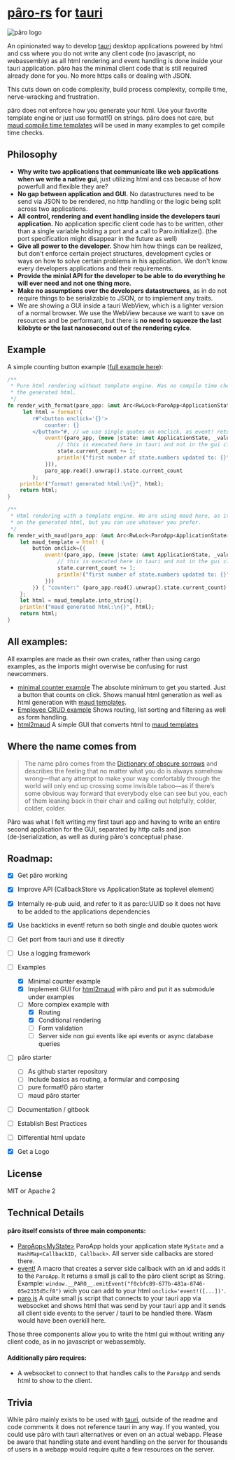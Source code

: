 # [pâro-rs](https://github.com/grayfallstown/paro-rs) for [tauri](https://tauri.app/)

![pâro logo](https://github.com/grayfallstown/paro-rs/blob/main/paro.png?raw=true)

An opinionated way to develop [tauri](https://tauri.app/) desktop applications powered by html and css where you do not write any client code (no javascript, no webassembly) as all html rendering and event handling is done inside your tauri application. pâro has the minimal client code that is still required already done for you. No more https calls or dealing with JSON.

This cuts down on code complexity, build process complexity, compile time, nerve-wracking and frustration.

pâro does not enforce how you generate your html. Use your favorite template engine or just use format!() on strings. pâro does not care, but [maud compile time templates](https://github.com/lambda-fairy/maud) will be used in many examples to get compile time checks.

## Philosophy

- **Why write two applications that communicate like web applications when we write a native gui**, just utilizing html and css because of how powerfull and flexible they are?
- **No gap between application and GUI.** No datastructures need to be send via JSON to be rendered, no http handling or the logic being split across two applications.
- **All control, rendering and event handling inside the developers tauri application.** No application specific client code has to be written, other than a single variable holding a port and a call to Paro.initialize(). (the port specification might disappear in the future as well)
- **Give all power to the developer.** Show him how things can be realized, but don't enforce certain project structures, development cycles or ways on how to solve certain problems in his application. We don't know every developers applications and their requirements.
- **Provide the minial API for the developer to be able to do everything he will ever need and not one thing more.**
- **Make no assumptions over the developers datastructures**, as in do not require things to be serializable to JSON, or to implement any traits.
- We are showing a GUI inside a tauri WebView, which is a lighter version of a normal browser. We use the WebView
  because we want to save on resources and be performant, but there is **no need to squeeze the last kilobyte or the last nanosecond out of the rendering cylce**.

## Example

A simple counting button example ([full example here](https://github.com/grayfallstown/paro-rs/tree/main/example/minimal-counter)):

```rust
/**
 * Pure html rendering without template engine. Has no compile time checks on
 * the generated html.
 */
fn render_with_format(paro_app: &mut Arc<RwLock<ParoApp<ApplicationState>>>) -> String {
     let html = format!(
        r#"<button onclick='{}'>
            counter: {}
        </button>"#, // we use single quotes on onclick, as event! returns a string with double quotes. maud handles that iself
            event!(paro_app, (move |state: &mut ApplicationState, _value| {
                // this is executed here in tauri and not in the gui client application
                state.current_count += 1;
                println!("first number of state.numbers updated to: {}", state.current_count);
            })),
            paro_app.read().unwrap().state.current_count
        );
    println!("format! generated html:\n{}", html);
    return html;
}

/**
 * Html rendering with a template engine. We are using maud here, as it has compile time checks
 * on the generated html, but you can use whatever you prefer.
 */
fn render_with_maud(paro_app: &mut Arc<RwLock<ParoApp<ApplicationState>>>) -> String {
    let maud_template = html! {
        button onclick=({
            event!(paro_app, (move |state: &mut ApplicationState, _value| {
                // this is executed here in tauri and not in the gui client application
                state.current_count += 1;
                println!("first number of state.numbers updated to: {}", state.current_count);
            }))
        }) { "counter:" (paro_app.read().unwrap().state.current_count) }
    };
    let html = maud_template.into_string();
    println!("maud generated html:\n{}", html);
    return html;
}
```

## All examples:

All examples are made as their own crates, rather than using cargo examples, as the imports
might overwise be confusing for rust newcommers.

- [minimal counter example](https://github.com/grayfallstown/paro-rs/tree/main/example/minimal-counter)
  The absolute minimum to get you started. Just a button that counts on click. Shows manual html generation
  as well as html generation with [maud templates](https://github.com/lambda-fairy/maud).
- [Employee CRUD example](https://github.com/grayfallstown/paro-rs/tree/main/example/complex-example)
  Shows routing, list sorting and filtering as well as form handling.
- [html2maud](https://github.com/grayfallstown/html2maud)
  A simple GUI that converts html to [maud templates](https://github.com/lambda-fairy/maud)


## Where the name comes from

> The name pâro comes from the [Dictionary of obscure sorrows](https://www.dictionaryofobscuresorrows.com/post/173924002125/p%C3%A2ro-n-the-feeling-that-no-matter-what-you-do-is) and describes the feeling that no matter what you do is always somehow wrong—that any attempt to make your way comfortably through the world will only end up crossing some invisible taboo—as if there’s some obvious way forward that everybody else can see but you, each of them leaning back in their chair and calling out helpfully, colder, colder, colder.

Pâro was what I felt writing my first tauri app and having to write an entire second application for the GUI, separated by http calls and json (de-)serialization, as well as during pâro's conceptual phase.

## Roadmap:

- [x] Get pâro working
- [x] Improve API (CallbackStore vs ApplicationState as toplevel element)
- [x] Internally re-pub uuid, and refer to it as paro::UUID so it does not have to be added to the applications dependencies
- [x] Use backticks in event! return so both single and double quotes work
- [ ] Get port from tauri and use it directly
- [ ] Use a logging framework
- [ ] Examples
  - [x] Minimal counter example
  - [x] Implement GUI for [html2maud](https://github.com/grayfallstown/html2maud) with pâro and put it as submodule under examples
  - [ ] More complex example with
    - [x] Routing
    - [x] Conditional rendering
    - [ ] Form validation
    - [ ] Server side non gui events like api events or async database queries
- [ ] pâro starter
    - [ ] As github starter repository
    - [ ] Include basics as routing, a formular and composing
    - [ ] pure format!() pâro starter
    - [ ] maud pâro starter
- [ ] Documentation / gitbook
- [ ] Establish Best Practices
- [ ] Differential html update
- [x] Get a Logo


## License

MIT or Apache 2


## Technical Details

#### pâro itself consists of three main components:

- [ParoApp\<MyState\>](https://github.com/grayfallstown/paro-rs/blob/main/src/lib.rs#L9)
  ParoApp holds your application state `MyState` and a `HashMap<CallbackID, Callback>`.
  All server side callbacks are stored there.
- [event!](https://github.com/grayfallstown/paro-rs/blob/main/src/lib.rs#L95)
  A macro that creates a server side callback with an id and adds it to the `ParoApp`. It returns a small js call to the pâro client script as String. Example: `window.__PARO__.emitEvent("f0cbfc89-677b-481a-8746-05e2335d5cf8")` wich you can add to your html `onclick='event!([...])'`.
- [paro.js](https://github.com/grayfallstown/paro-rs/blob/main/src/paro.js)
  A quite small js script that connects to your tauri app via websocket and shows html that was send by your tauri app and it sends all client side events to the server / tauri to be handled there. Wasm would have been overkill here.

Those three components allow you to write the html gui without writing any client code, as in no javascript or webassembly.

#### Additionally pâro requires:

- A websocket to connect to that handles calls to the `ParoApp` and sends html to show to the client.


## Trivia

While pâro mainly exists to be used with [tauri](https://tauri.app), outside of the readme and code comments
it does not reference tauri in any way. If you wanted, you could use pâro with tauri alternatives or even on an
actual webapp. Please be aware that handling state and event handling on the server for thousands of users
in a webapp would require quite a few resources on the server.
